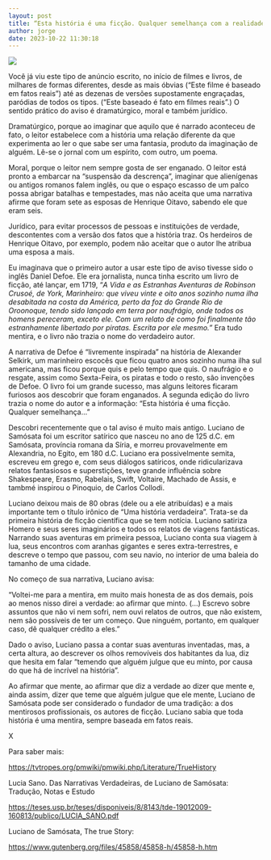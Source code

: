 ```yaml
---
layout: post
title: “Esta história é uma ficção. Qualquer semelhança com a realidade...”
author: jorge
date: 2023-10-22 11:30:18
---
```

![](/uploads/captura-de-tela-2023-10-22-às-11.36.34.png)

Você já viu este tipo de anúncio escrito, no início de filmes e livros, de milhares de formas diferentes, desde as mais óbvias (“Este filme é baseado em fatos reais”) até as dezenas de versões supostamente engraçadas, paródias de todos os tipos. (“Este baseado é fato em filmes reais”.) O sentido prático do aviso é dramatúrgico, moral e também jurídico.

Dramatúrgico, porque ao imaginar que aquilo que é narrado aconteceu de fato, o leitor estabelece com a história uma relação diferente da que experimenta ao ler o que sabe ser uma fantasia, produto da imaginação de alguém. Lê-se o jornal com um espírito, com outro, um poema.

Moral, porque o leitor nem sempre gosta de ser enganado. O leitor está pronto a embarcar na “suspensão da descrença”, imaginar que alienígenas ou antigos romanos falem inglês, ou que o espaço escasso de um palco possa abrigar batalhas e tempestades, mas não aceita que uma narrativa afirme que foram sete as esposas de Henrique Oitavo, sabendo ele que eram seis.

Jurídico, para evitar processos de pessoas e instituições de verdade, descontentes com a versão dos fatos que a história traz. Os herdeiros de Henrique Oitavo, por exemplo, podem não aceitar que o autor lhe atribua uma esposa a mais.

Eu imaginava que o primeiro autor a usar este tipo de aviso tivesse sido o inglês Daniel Defoe. Ele era jornalista, nunca tinha escrito um livro de ficção, até lançar, em 1719, “*A Vida e as Estranhas Aventuras de Robinson Crusoé, de York, Marinheiro: que viveu vinte e oito anos sozinho numa ilha desabitada na costa da América, perto da foz do Grande Rio de Oroonoque, tendo sido lançado em terra por naufrágio, onde todos os homens pereceram, exceto ele. Com um relato de como foi finalmente tão estranhamente libertado por piratas. Escrita por ele mesmo.”* Era tudo mentira, e o livro não trazia o nome do verdadeiro autor.

A narrativa de Defoe é “livremente inspirada” na história de Alexander Selkirk, um marinheiro escocês que ficou quatro anos sozinho numa ilha sul americana, mas ficou porque quis e pelo tempo que quis. O naufrágio e o resgate, assim como Sexta-Feira, os piratas e todo o resto, são invenções de Defoe. O livro foi um grande sucesso, mas alguns leitores ficaram furiosos aos descobrir que foram enganados. A segunda edição do livro trazia o nome do autor e a informação: “Esta história é uma ficção. Qualquer semelhança...”

Descobri recentemente que o tal aviso é muito mais antigo. Luciano de Samósata foi um escritor satírico que nasceu no ano de 125 d.C. em Samósata, província romana da Síria, e morreu provavelmente em Alexandria, no Egito, em 180 d.C. Luciano era possivelmente semita, escreveu em grego e, com seus diálogos satíricos, onde ridicularizava relatos fantasiosos e superstições, teve grande influência sobre Shakespeare, Erasmo, Rabelais, Swift, Voltaire, Machado de Assis, e tambmé inspirou o Pinoquio, de Carlos Collodi.

Luciano deixou mais de 80 obras (dele ou a ele atribuídas) e a mais importante tem o título irônico de “Uma história verdadeira”. Trata-se da primeira história de ficção científica que se tem notícia. Luciano satiriza Homero e seus seres imaginários e todos os relatos de viagens fantásticas. Narrando suas aventuras em primeira pessoa, Luciano conta sua viagem à lua, seus encontros com aranhas gigantes e seres extra-terrestres, e descreve o tempo que passou, com seu navio, no interior de uma baleia do tamanho de uma cidade.

No começo de sua narrativa, Luciano avisa:

“Voltei-me para a mentira, em muito mais honesta de as dos demais, pois ao menos nisso direi a verdade: ao afirmar que minto. (...) Escrevo sobre assuntos que não vi nem sofri, nem ouvi relatos de outros, que não existem, nem são possíveis de ter um começo. Que ninguém, portanto, em qualquer caso, dê qualquer crédito a eles.”

Dado o aviso, Luciano passa a contar suas aventuras inventadas, mas, a certa altura, ao descrever os olhos removíveis dos habitantes da lua, diz que hesita em falar “temendo que alguém julgue que eu minto, por causa do que há de incrível na história”.

Ao afirmar que mente, ao afirmar que diz a verdade ao dizer que mente e, ainda assim, dizer que teme que alguém julgue que ele mente, Luciano de Samósata pode ser considerado o fundador de uma tradição: a dos mentirosos profissionais, os autores de ficção. Luciano sabia que toda história é uma mentira, sempre baseada em fatos reais.

X

Para saber mais:

https://tvtropes.org/pmwiki/pmwiki.php/Literature/TrueHistory

Lucia Sano. Das Narrativas Verdadeiras, de Luciano de Samósata: Tradução, Notas e Estudo

https://teses.usp.br/teses/disponiveis/8/8143/tde-19012009-160813/publico/LUCIA_SANO.pdf

Luciano de Samósata, The true Story:

<https://www.gutenberg.org/files/45858/45858-h/45858-h.htm>